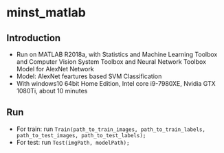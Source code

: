 # minst_matlab
## Introduction
* Run on MATLAB R2018a, with Statistics and Machine Learning Toolbox and Computer Vision System Toolbox and Neural Network Toolbox Model for AlexNet Network 
* Model: AlexNet feartures based SVM Classification
* With windows10 64bit Home Edition, Intel core i9-7980XE, Nvidia GTX 1080Ti, about 10 minutes
## Run
* For train: run ```Train(path_to_train_images, path_to_train_labels, path_to_test_images, path_to_test_labels);```
* For test: run ```Test(imgPath, modelPath);```